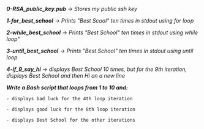 ***0-RSA_public_key.pub*** -> *Stores my public ssh key*

***1-for_best_school*** -> *Prints "Best Scool" ten times in stdout using for loop*

***2-while_best_school*** -> *Prints "Best School" ten times in stdout using while loop"*

***3-until_best_school*** -> *Prints "Best School" ten times in stdout using until loop*

***4-if_9_say_hi*** -> *displays Best School 10 times, but for the 9th iteration, displays Best School and then Hi on a new line*

***Write a Bash script that loops from 1 to 10 and:***

	- displays bad luck for the 4th loop iteration

	- displays good luck for the 8th loop iteration

	- displays Best School for the other iterations
